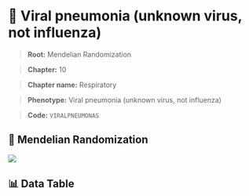 # 🧪 Viral pneumonia (unknown virus, not influenza)

> **Root:** Mendelian Randomization

> **Chapter:** 10  

> **Chapter name:** Respiratory

> **Phenotype:** Viral pneumonia (unknown virus, not influenza)  

> **Code:** `VIRALPNEUMONAS`

## 🧬 Mendelian Randomization  

<img src="/MR/Figures/Forward/VIRALPNEUMONAS.png"/>

## 📊 Data Table

<CsvTableMRF src="/MR_Data/Forward/VIRALPNEUMONAS.csv"/>
